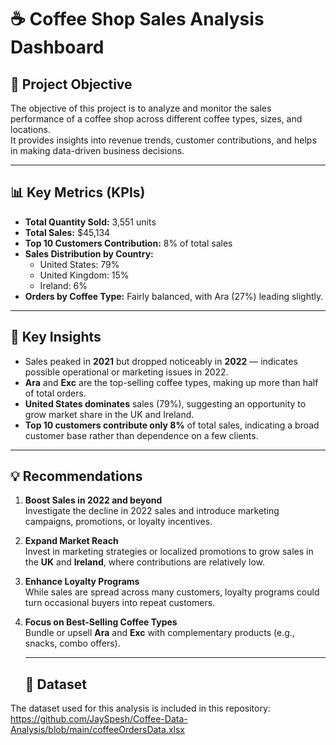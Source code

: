 # ☕ Coffee Shop Sales Analysis Dashboard

## 📌 Project Objective
The objective of this project is to analyze and monitor the sales performance of a coffee shop across different coffee types, sizes, and locations.  
It provides insights into revenue trends, customer contributions, and helps in making data-driven business decisions.

---

## 📊 Key Metrics (KPIs)
- **Total Quantity Sold:** 3,551 units  
- **Total Sales:** $45,134  
- **Top 10 Customers Contribution:** 8% of total sales  
- **Sales Distribution by Country:**  
  - United States: 79%  
  - United Kingdom: 15%  
  - Ireland: 6%  
- **Orders by Coffee Type:** Fairly balanced, with Ara (27%) leading slightly.

---

## 🔎 Key Insights
- Sales peaked in **2021** but dropped noticeably in **2022** — indicates possible operational or marketing issues in 2022.
- **Ara** and **Exc** are the top-selling coffee types, making up more than half of total orders.
- **United States dominates** sales (79%), suggesting an opportunity to grow market share in the UK and Ireland.
- **Top 10 customers contribute only 8%** of total sales, indicating a broad customer base rather than dependence on a few clients.

---

## 💡 Recommendations
1. **Boost Sales in 2022 and beyond**  
   Investigate the decline in 2022 sales and introduce marketing campaigns, promotions, or loyalty incentives.

2. **Expand Market Reach**  
   Invest in marketing strategies or localized promotions to grow sales in the **UK** and **Ireland**, where contributions are relatively low.

3. **Enhance Loyalty Programs**  
   While sales are spread across many customers, loyalty programs could turn occasional buyers into repeat customers.

4. **Focus on Best-Selling Coffee Types**  
   Bundle or upsell **Ara** and **Exc** with complementary products (e.g., snacks, combo offers).

   ---

   ## 📂 Dataset
The dataset used for this analysis is included in this repository:  
https://github.com/JaySpesh/Coffee-Data-Analysis/blob/main/coffeeOrdersData.xlsx

